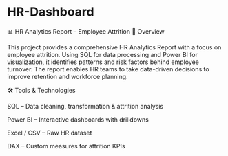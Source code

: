 # HR-Dashboard
📊 HR Analytics Report – Employee Attrition
🔹 Overview

This project provides a comprehensive HR Analytics Report with a focus on employee attrition. Using SQL for data processing and Power BI for visualization, it identifies patterns and risk factors behind employee turnover.
The report enables HR teams to take data-driven decisions to improve retention and workforce planning.

🛠 Tools & Technologies

SQL – Data cleaning, transformation & attrition analysis

Power BI – Interactive dashboards with drilldowns

Excel / CSV – Raw HR dataset

DAX – Custom measures for attrition KPIs
